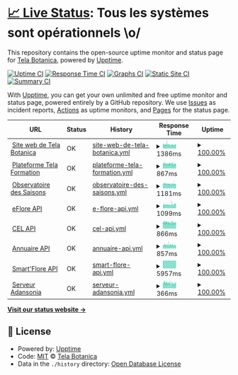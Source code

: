# [📈 Live Status](https://telabotanica.github.io/status): <!--live status--> **Tous les systèmes sont opérationnels \o/**

This repository contains the open-source uptime monitor and status page for [Tela Botanica](http://www.tela-botanica.org), powered by [Upptime](https://github.com/upptime/upptime).

[![Uptime CI](https://github.com/telabotanica/status/workflows/Uptime%20CI/badge.svg)](https://github.com/telabotanica/status/actions?query=workflow%3A%22Uptime+CI%22)
[![Response Time CI](https://github.com/telabotanica/status/workflows/Response%20Time%20CI/badge.svg)](https://github.com/telabotanica/status/actions?query=workflow%3A%22Response+Time+CI%22)
[![Graphs CI](https://github.com/telabotanica/status/workflows/Graphs%20CI/badge.svg)](https://github.com/telabotanica/status/actions?query=workflow%3A%22Graphs+CI%22)
[![Static Site CI](https://github.com/telabotanica/status/workflows/Static%20Site%20CI/badge.svg)](https://github.com/telabotanica/status/actions?query=workflow%3A%22Static+Site+CI%22)
[![Summary CI](https://github.com/telabotanica/status/workflows/Summary%20CI/badge.svg)](https://github.com/telabotanica/status/actions?query=workflow%3A%22Summary+CI%22)

With [Upptime](https://upptime.js.org), you can get your own unlimited and free uptime monitor and status page, powered entirely by a GitHub repository. We use [Issues](https://github.com/telabotanica/status/issues) as incident reports, [Actions](https://github.com/telabotanica/status/actions) as uptime monitors, and [Pages](https://telabotanica.github.io/status) for the status page.

<!--start: status pages-->
<!-- This summary is generated by Upptime (https://github.com/upptime/upptime) -->
<!-- Do not edit this manually, your changes will be overwritten -->
<!-- prettier-ignore -->
| URL | Status | History | Response Time | Uptime |
| --- | ------ | ------- | ------------- | ------ |
| <img alt="" src="https://www.tela-botanica.org/favicon.ico" height="13"> [Site web de Tela Botanica](https://www.tela-botanica.org) | OK | [site-web-de-tela-botanica.yml](https://github.com/telabotanica/status/commits/HEAD/history/site-web-de-tela-botanica.yml) | <details><summary><img alt="Response time graph" src="./graphs/site-web-de-tela-botanica/response-time-week.png" height="20"> 1386ms</summary><br><a href="https://telabotanica.github.io/status/history/site-web-de-tela-botanica"><img alt="Response time 1416" src="https://img.shields.io/endpoint?url=https%3A%2F%2Fraw.githubusercontent.com%2Ftelabotanica%2Fstatus%2FHEAD%2Fapi%2Fsite-web-de-tela-botanica%2Fresponse-time.json"></a><br><a href="https://telabotanica.github.io/status/history/site-web-de-tela-botanica"><img alt="24-hour response time 1342" src="https://img.shields.io/endpoint?url=https%3A%2F%2Fraw.githubusercontent.com%2Ftelabotanica%2Fstatus%2FHEAD%2Fapi%2Fsite-web-de-tela-botanica%2Fresponse-time-day.json"></a><br><a href="https://telabotanica.github.io/status/history/site-web-de-tela-botanica"><img alt="7-day response time 1386" src="https://img.shields.io/endpoint?url=https%3A%2F%2Fraw.githubusercontent.com%2Ftelabotanica%2Fstatus%2FHEAD%2Fapi%2Fsite-web-de-tela-botanica%2Fresponse-time-week.json"></a><br><a href="https://telabotanica.github.io/status/history/site-web-de-tela-botanica"><img alt="30-day response time 1384" src="https://img.shields.io/endpoint?url=https%3A%2F%2Fraw.githubusercontent.com%2Ftelabotanica%2Fstatus%2FHEAD%2Fapi%2Fsite-web-de-tela-botanica%2Fresponse-time-month.json"></a><br><a href="https://telabotanica.github.io/status/history/site-web-de-tela-botanica"><img alt="1-year response time 1416" src="https://img.shields.io/endpoint?url=https%3A%2F%2Fraw.githubusercontent.com%2Ftelabotanica%2Fstatus%2FHEAD%2Fapi%2Fsite-web-de-tela-botanica%2Fresponse-time-year.json"></a></details> | <details><summary><a href="https://telabotanica.github.io/status/history/site-web-de-tela-botanica">100.00%</a></summary><a href="https://telabotanica.github.io/status/history/site-web-de-tela-botanica"><img alt="All-time uptime 99.61%" src="https://img.shields.io/endpoint?url=https%3A%2F%2Fraw.githubusercontent.com%2Ftelabotanica%2Fstatus%2FHEAD%2Fapi%2Fsite-web-de-tela-botanica%2Fuptime.json"></a><br><a href="https://telabotanica.github.io/status/history/site-web-de-tela-botanica"><img alt="24-hour uptime 100.00%" src="https://img.shields.io/endpoint?url=https%3A%2F%2Fraw.githubusercontent.com%2Ftelabotanica%2Fstatus%2FHEAD%2Fapi%2Fsite-web-de-tela-botanica%2Fuptime-day.json"></a><br><a href="https://telabotanica.github.io/status/history/site-web-de-tela-botanica"><img alt="7-day uptime 100.00%" src="https://img.shields.io/endpoint?url=https%3A%2F%2Fraw.githubusercontent.com%2Ftelabotanica%2Fstatus%2FHEAD%2Fapi%2Fsite-web-de-tela-botanica%2Fuptime-week.json"></a><br><a href="https://telabotanica.github.io/status/history/site-web-de-tela-botanica"><img alt="30-day uptime 96.78%" src="https://img.shields.io/endpoint?url=https%3A%2F%2Fraw.githubusercontent.com%2Ftelabotanica%2Fstatus%2FHEAD%2Fapi%2Fsite-web-de-tela-botanica%2Fuptime-month.json"></a><br><a href="https://telabotanica.github.io/status/history/site-web-de-tela-botanica"><img alt="1-year uptime 99.61%" src="https://img.shields.io/endpoint?url=https%3A%2F%2Fraw.githubusercontent.com%2Ftelabotanica%2Fstatus%2FHEAD%2Fapi%2Fsite-web-de-tela-botanica%2Fuptime-year.json"></a></details>
| <img alt="" src="https://web.archive.org/web/20220206151548im_/https://mooc.tela-botanica.org/pluginfile.php/1/theme_telaformation/favicon/1643821402/favicon_plateforme.png" height="13"> [Plateforme Tela Formation](https://mooc.tela-botanica.org) | OK | [plateforme-tela-formation.yml](https://github.com/telabotanica/status/commits/HEAD/history/plateforme-tela-formation.yml) | <details><summary><img alt="Response time graph" src="./graphs/plateforme-tela-formation/response-time-week.png" height="20"> 867ms</summary><br><a href="https://telabotanica.github.io/status/history/plateforme-tela-formation"><img alt="Response time 832" src="https://img.shields.io/endpoint?url=https%3A%2F%2Fraw.githubusercontent.com%2Ftelabotanica%2Fstatus%2FHEAD%2Fapi%2Fplateforme-tela-formation%2Fresponse-time.json"></a><br><a href="https://telabotanica.github.io/status/history/plateforme-tela-formation"><img alt="24-hour response time 842" src="https://img.shields.io/endpoint?url=https%3A%2F%2Fraw.githubusercontent.com%2Ftelabotanica%2Fstatus%2FHEAD%2Fapi%2Fplateforme-tela-formation%2Fresponse-time-day.json"></a><br><a href="https://telabotanica.github.io/status/history/plateforme-tela-formation"><img alt="7-day response time 867" src="https://img.shields.io/endpoint?url=https%3A%2F%2Fraw.githubusercontent.com%2Ftelabotanica%2Fstatus%2FHEAD%2Fapi%2Fplateforme-tela-formation%2Fresponse-time-week.json"></a><br><a href="https://telabotanica.github.io/status/history/plateforme-tela-formation"><img alt="30-day response time 839" src="https://img.shields.io/endpoint?url=https%3A%2F%2Fraw.githubusercontent.com%2Ftelabotanica%2Fstatus%2FHEAD%2Fapi%2Fplateforme-tela-formation%2Fresponse-time-month.json"></a><br><a href="https://telabotanica.github.io/status/history/plateforme-tela-formation"><img alt="1-year response time 832" src="https://img.shields.io/endpoint?url=https%3A%2F%2Fraw.githubusercontent.com%2Ftelabotanica%2Fstatus%2FHEAD%2Fapi%2Fplateforme-tela-formation%2Fresponse-time-year.json"></a></details> | <details><summary><a href="https://telabotanica.github.io/status/history/plateforme-tela-formation">100.00%</a></summary><a href="https://telabotanica.github.io/status/history/plateforme-tela-formation"><img alt="All-time uptime 99.98%" src="https://img.shields.io/endpoint?url=https%3A%2F%2Fraw.githubusercontent.com%2Ftelabotanica%2Fstatus%2FHEAD%2Fapi%2Fplateforme-tela-formation%2Fuptime.json"></a><br><a href="https://telabotanica.github.io/status/history/plateforme-tela-formation"><img alt="24-hour uptime 100.00%" src="https://img.shields.io/endpoint?url=https%3A%2F%2Fraw.githubusercontent.com%2Ftelabotanica%2Fstatus%2FHEAD%2Fapi%2Fplateforme-tela-formation%2Fuptime-day.json"></a><br><a href="https://telabotanica.github.io/status/history/plateforme-tela-formation"><img alt="7-day uptime 100.00%" src="https://img.shields.io/endpoint?url=https%3A%2F%2Fraw.githubusercontent.com%2Ftelabotanica%2Fstatus%2FHEAD%2Fapi%2Fplateforme-tela-formation%2Fuptime-week.json"></a><br><a href="https://telabotanica.github.io/status/history/plateforme-tela-formation"><img alt="30-day uptime 100.00%" src="https://img.shields.io/endpoint?url=https%3A%2F%2Fraw.githubusercontent.com%2Ftelabotanica%2Fstatus%2FHEAD%2Fapi%2Fplateforme-tela-formation%2Fuptime-month.json"></a><br><a href="https://telabotanica.github.io/status/history/plateforme-tela-formation"><img alt="1-year uptime 99.98%" src="https://img.shields.io/endpoint?url=https%3A%2F%2Fraw.githubusercontent.com%2Ftelabotanica%2Fstatus%2FHEAD%2Fapi%2Fplateforme-tela-formation%2Fuptime-year.json"></a></details>
| <img alt="" src="https://web.archive.org/web/20220218121914im_/https://www.obs-saisons.fr/media/favicon/favicon-32x32.png" height="13"> [Observatoire des Saisons](https://www.obs-saisons.fr/) | OK | [observatoire-des-saisons.yml](https://github.com/telabotanica/status/commits/HEAD/history/observatoire-des-saisons.yml) | <details><summary><img alt="Response time graph" src="./graphs/observatoire-des-saisons/response-time-week.png" height="20"> 1181ms</summary><br><a href="https://telabotanica.github.io/status/history/observatoire-des-saisons"><img alt="Response time 1301" src="https://img.shields.io/endpoint?url=https%3A%2F%2Fraw.githubusercontent.com%2Ftelabotanica%2Fstatus%2FHEAD%2Fapi%2Fobservatoire-des-saisons%2Fresponse-time.json"></a><br><a href="https://telabotanica.github.io/status/history/observatoire-des-saisons"><img alt="24-hour response time 1182" src="https://img.shields.io/endpoint?url=https%3A%2F%2Fraw.githubusercontent.com%2Ftelabotanica%2Fstatus%2FHEAD%2Fapi%2Fobservatoire-des-saisons%2Fresponse-time-day.json"></a><br><a href="https://telabotanica.github.io/status/history/observatoire-des-saisons"><img alt="7-day response time 1181" src="https://img.shields.io/endpoint?url=https%3A%2F%2Fraw.githubusercontent.com%2Ftelabotanica%2Fstatus%2FHEAD%2Fapi%2Fobservatoire-des-saisons%2Fresponse-time-week.json"></a><br><a href="https://telabotanica.github.io/status/history/observatoire-des-saisons"><img alt="30-day response time 1225" src="https://img.shields.io/endpoint?url=https%3A%2F%2Fraw.githubusercontent.com%2Ftelabotanica%2Fstatus%2FHEAD%2Fapi%2Fobservatoire-des-saisons%2Fresponse-time-month.json"></a><br><a href="https://telabotanica.github.io/status/history/observatoire-des-saisons"><img alt="1-year response time 1301" src="https://img.shields.io/endpoint?url=https%3A%2F%2Fraw.githubusercontent.com%2Ftelabotanica%2Fstatus%2FHEAD%2Fapi%2Fobservatoire-des-saisons%2Fresponse-time-year.json"></a></details> | <details><summary><a href="https://telabotanica.github.io/status/history/observatoire-des-saisons">100.00%</a></summary><a href="https://telabotanica.github.io/status/history/observatoire-des-saisons"><img alt="All-time uptime 99.60%" src="https://img.shields.io/endpoint?url=https%3A%2F%2Fraw.githubusercontent.com%2Ftelabotanica%2Fstatus%2FHEAD%2Fapi%2Fobservatoire-des-saisons%2Fuptime.json"></a><br><a href="https://telabotanica.github.io/status/history/observatoire-des-saisons"><img alt="24-hour uptime 100.00%" src="https://img.shields.io/endpoint?url=https%3A%2F%2Fraw.githubusercontent.com%2Ftelabotanica%2Fstatus%2FHEAD%2Fapi%2Fobservatoire-des-saisons%2Fuptime-day.json"></a><br><a href="https://telabotanica.github.io/status/history/observatoire-des-saisons"><img alt="7-day uptime 100.00%" src="https://img.shields.io/endpoint?url=https%3A%2F%2Fraw.githubusercontent.com%2Ftelabotanica%2Fstatus%2FHEAD%2Fapi%2Fobservatoire-des-saisons%2Fuptime-week.json"></a><br><a href="https://telabotanica.github.io/status/history/observatoire-des-saisons"><img alt="30-day uptime 96.78%" src="https://img.shields.io/endpoint?url=https%3A%2F%2Fraw.githubusercontent.com%2Ftelabotanica%2Fstatus%2FHEAD%2Fapi%2Fobservatoire-des-saisons%2Fuptime-month.json"></a><br><a href="https://telabotanica.github.io/status/history/observatoire-des-saisons"><img alt="1-year uptime 99.60%" src="https://img.shields.io/endpoint?url=https%3A%2F%2Fraw.githubusercontent.com%2Ftelabotanica%2Fstatus%2FHEAD%2Fapi%2Fobservatoire-des-saisons%2Fuptime-year.json"></a></details>
| <img alt="" src="https://image.flaticon.com/icons/png/512/1015/1015474.png" height="13"> [eFlore API](https://api.tela-botanica.org/service:eflore:0.1/bdtfx/taxons/) | OK | [e-flore-api.yml](https://github.com/telabotanica/status/commits/HEAD/history/e-flore-api.yml) | <details><summary><img alt="Response time graph" src="./graphs/e-flore-api/response-time-week.png" height="20"> 1099ms</summary><br><a href="https://telabotanica.github.io/status/history/e-flore-api"><img alt="Response time 1002" src="https://img.shields.io/endpoint?url=https%3A%2F%2Fraw.githubusercontent.com%2Ftelabotanica%2Fstatus%2FHEAD%2Fapi%2Fe-flore-api%2Fresponse-time.json"></a><br><a href="https://telabotanica.github.io/status/history/e-flore-api"><img alt="24-hour response time 1339" src="https://img.shields.io/endpoint?url=https%3A%2F%2Fraw.githubusercontent.com%2Ftelabotanica%2Fstatus%2FHEAD%2Fapi%2Fe-flore-api%2Fresponse-time-day.json"></a><br><a href="https://telabotanica.github.io/status/history/e-flore-api"><img alt="7-day response time 1099" src="https://img.shields.io/endpoint?url=https%3A%2F%2Fraw.githubusercontent.com%2Ftelabotanica%2Fstatus%2FHEAD%2Fapi%2Fe-flore-api%2Fresponse-time-week.json"></a><br><a href="https://telabotanica.github.io/status/history/e-flore-api"><img alt="30-day response time 1038" src="https://img.shields.io/endpoint?url=https%3A%2F%2Fraw.githubusercontent.com%2Ftelabotanica%2Fstatus%2FHEAD%2Fapi%2Fe-flore-api%2Fresponse-time-month.json"></a><br><a href="https://telabotanica.github.io/status/history/e-flore-api"><img alt="1-year response time 1002" src="https://img.shields.io/endpoint?url=https%3A%2F%2Fraw.githubusercontent.com%2Ftelabotanica%2Fstatus%2FHEAD%2Fapi%2Fe-flore-api%2Fresponse-time-year.json"></a></details> | <details><summary><a href="https://telabotanica.github.io/status/history/e-flore-api">100.00%</a></summary><a href="https://telabotanica.github.io/status/history/e-flore-api"><img alt="All-time uptime 99.97%" src="https://img.shields.io/endpoint?url=https%3A%2F%2Fraw.githubusercontent.com%2Ftelabotanica%2Fstatus%2FHEAD%2Fapi%2Fe-flore-api%2Fuptime.json"></a><br><a href="https://telabotanica.github.io/status/history/e-flore-api"><img alt="24-hour uptime 100.00%" src="https://img.shields.io/endpoint?url=https%3A%2F%2Fraw.githubusercontent.com%2Ftelabotanica%2Fstatus%2FHEAD%2Fapi%2Fe-flore-api%2Fuptime-day.json"></a><br><a href="https://telabotanica.github.io/status/history/e-flore-api"><img alt="7-day uptime 100.00%" src="https://img.shields.io/endpoint?url=https%3A%2F%2Fraw.githubusercontent.com%2Ftelabotanica%2Fstatus%2FHEAD%2Fapi%2Fe-flore-api%2Fuptime-week.json"></a><br><a href="https://telabotanica.github.io/status/history/e-flore-api"><img alt="30-day uptime 100.00%" src="https://img.shields.io/endpoint?url=https%3A%2F%2Fraw.githubusercontent.com%2Ftelabotanica%2Fstatus%2FHEAD%2Fapi%2Fe-flore-api%2Fuptime-month.json"></a><br><a href="https://telabotanica.github.io/status/history/e-flore-api"><img alt="1-year uptime 99.97%" src="https://img.shields.io/endpoint?url=https%3A%2F%2Fraw.githubusercontent.com%2Ftelabotanica%2Fstatus%2FHEAD%2Fapi%2Fe-flore-api%2Fuptime-year.json"></a></details>
| <img alt="" src="https://image.flaticon.com/icons/png/512/1015/1015474.png" height="13"> [CEL API](https://api-cel.tela-botanica.org/api/) | OK | [cel-api.yml](https://github.com/telabotanica/status/commits/HEAD/history/cel-api.yml) | <details><summary><img alt="Response time graph" src="./graphs/cel-api/response-time-week.png" height="20"> 866ms</summary><br><a href="https://telabotanica.github.io/status/history/cel-api"><img alt="Response time 866" src="https://img.shields.io/endpoint?url=https%3A%2F%2Fraw.githubusercontent.com%2Ftelabotanica%2Fstatus%2FHEAD%2Fapi%2Fcel-api%2Fresponse-time.json"></a><br><a href="https://telabotanica.github.io/status/history/cel-api"><img alt="24-hour response time 862" src="https://img.shields.io/endpoint?url=https%3A%2F%2Fraw.githubusercontent.com%2Ftelabotanica%2Fstatus%2FHEAD%2Fapi%2Fcel-api%2Fresponse-time-day.json"></a><br><a href="https://telabotanica.github.io/status/history/cel-api"><img alt="7-day response time 866" src="https://img.shields.io/endpoint?url=https%3A%2F%2Fraw.githubusercontent.com%2Ftelabotanica%2Fstatus%2FHEAD%2Fapi%2Fcel-api%2Fresponse-time-week.json"></a><br><a href="https://telabotanica.github.io/status/history/cel-api"><img alt="30-day response time 869" src="https://img.shields.io/endpoint?url=https%3A%2F%2Fraw.githubusercontent.com%2Ftelabotanica%2Fstatus%2FHEAD%2Fapi%2Fcel-api%2Fresponse-time-month.json"></a><br><a href="https://telabotanica.github.io/status/history/cel-api"><img alt="1-year response time 866" src="https://img.shields.io/endpoint?url=https%3A%2F%2Fraw.githubusercontent.com%2Ftelabotanica%2Fstatus%2FHEAD%2Fapi%2Fcel-api%2Fresponse-time-year.json"></a></details> | <details><summary><a href="https://telabotanica.github.io/status/history/cel-api">100.00%</a></summary><a href="https://telabotanica.github.io/status/history/cel-api"><img alt="All-time uptime 99.98%" src="https://img.shields.io/endpoint?url=https%3A%2F%2Fraw.githubusercontent.com%2Ftelabotanica%2Fstatus%2FHEAD%2Fapi%2Fcel-api%2Fuptime.json"></a><br><a href="https://telabotanica.github.io/status/history/cel-api"><img alt="24-hour uptime 100.00%" src="https://img.shields.io/endpoint?url=https%3A%2F%2Fraw.githubusercontent.com%2Ftelabotanica%2Fstatus%2FHEAD%2Fapi%2Fcel-api%2Fuptime-day.json"></a><br><a href="https://telabotanica.github.io/status/history/cel-api"><img alt="7-day uptime 100.00%" src="https://img.shields.io/endpoint?url=https%3A%2F%2Fraw.githubusercontent.com%2Ftelabotanica%2Fstatus%2FHEAD%2Fapi%2Fcel-api%2Fuptime-week.json"></a><br><a href="https://telabotanica.github.io/status/history/cel-api"><img alt="30-day uptime 100.00%" src="https://img.shields.io/endpoint?url=https%3A%2F%2Fraw.githubusercontent.com%2Ftelabotanica%2Fstatus%2FHEAD%2Fapi%2Fcel-api%2Fuptime-month.json"></a><br><a href="https://telabotanica.github.io/status/history/cel-api"><img alt="1-year uptime 99.98%" src="https://img.shields.io/endpoint?url=https%3A%2F%2Fraw.githubusercontent.com%2Ftelabotanica%2Fstatus%2FHEAD%2Fapi%2Fcel-api%2Fuptime-year.json"></a></details>
| <img alt="" src="https://image.flaticon.com/icons/png/512/1015/1015474.png" height="13"> [Annuaire API](https://www.tela-botanica.org/service:annuaire:auth/) | OK | [annuaire-api.yml](https://github.com/telabotanica/status/commits/HEAD/history/annuaire-api.yml) | <details><summary><img alt="Response time graph" src="./graphs/annuaire-api/response-time-week.png" height="20"> 857ms</summary><br><a href="https://telabotanica.github.io/status/history/annuaire-api"><img alt="Response time 913" src="https://img.shields.io/endpoint?url=https%3A%2F%2Fraw.githubusercontent.com%2Ftelabotanica%2Fstatus%2FHEAD%2Fapi%2Fannuaire-api%2Fresponse-time.json"></a><br><a href="https://telabotanica.github.io/status/history/annuaire-api"><img alt="24-hour response time 814" src="https://img.shields.io/endpoint?url=https%3A%2F%2Fraw.githubusercontent.com%2Ftelabotanica%2Fstatus%2FHEAD%2Fapi%2Fannuaire-api%2Fresponse-time-day.json"></a><br><a href="https://telabotanica.github.io/status/history/annuaire-api"><img alt="7-day response time 857" src="https://img.shields.io/endpoint?url=https%3A%2F%2Fraw.githubusercontent.com%2Ftelabotanica%2Fstatus%2FHEAD%2Fapi%2Fannuaire-api%2Fresponse-time-week.json"></a><br><a href="https://telabotanica.github.io/status/history/annuaire-api"><img alt="30-day response time 856" src="https://img.shields.io/endpoint?url=https%3A%2F%2Fraw.githubusercontent.com%2Ftelabotanica%2Fstatus%2FHEAD%2Fapi%2Fannuaire-api%2Fresponse-time-month.json"></a><br><a href="https://telabotanica.github.io/status/history/annuaire-api"><img alt="1-year response time 913" src="https://img.shields.io/endpoint?url=https%3A%2F%2Fraw.githubusercontent.com%2Ftelabotanica%2Fstatus%2FHEAD%2Fapi%2Fannuaire-api%2Fresponse-time-year.json"></a></details> | <details><summary><a href="https://telabotanica.github.io/status/history/annuaire-api">100.00%</a></summary><a href="https://telabotanica.github.io/status/history/annuaire-api"><img alt="All-time uptime 99.98%" src="https://img.shields.io/endpoint?url=https%3A%2F%2Fraw.githubusercontent.com%2Ftelabotanica%2Fstatus%2FHEAD%2Fapi%2Fannuaire-api%2Fuptime.json"></a><br><a href="https://telabotanica.github.io/status/history/annuaire-api"><img alt="24-hour uptime 100.00%" src="https://img.shields.io/endpoint?url=https%3A%2F%2Fraw.githubusercontent.com%2Ftelabotanica%2Fstatus%2FHEAD%2Fapi%2Fannuaire-api%2Fuptime-day.json"></a><br><a href="https://telabotanica.github.io/status/history/annuaire-api"><img alt="7-day uptime 100.00%" src="https://img.shields.io/endpoint?url=https%3A%2F%2Fraw.githubusercontent.com%2Ftelabotanica%2Fstatus%2FHEAD%2Fapi%2Fannuaire-api%2Fuptime-week.json"></a><br><a href="https://telabotanica.github.io/status/history/annuaire-api"><img alt="30-day uptime 100.00%" src="https://img.shields.io/endpoint?url=https%3A%2F%2Fraw.githubusercontent.com%2Ftelabotanica%2Fstatus%2FHEAD%2Fapi%2Fannuaire-api%2Fuptime-month.json"></a><br><a href="https://telabotanica.github.io/status/history/annuaire-api"><img alt="1-year uptime 99.98%" src="https://img.shields.io/endpoint?url=https%3A%2F%2Fraw.githubusercontent.com%2Ftelabotanica%2Fstatus%2FHEAD%2Fapi%2Fannuaire-api%2Fuptime-year.json"></a></details>
| <img alt="" src="https://image.flaticon.com/icons/png/512/1015/1015474.png" height="13"> [Smart'Flore API](https://www.tela-botanica.org/smartflore-services/trails) | OK | [smart-flore-api.yml](https://github.com/telabotanica/status/commits/HEAD/history/smart-flore-api.yml) | <details><summary><img alt="Response time graph" src="./graphs/smart-flore-api/response-time-week.png" height="20"> 5957ms</summary><br><a href="https://telabotanica.github.io/status/history/smart-flore-api"><img alt="Response time 2305" src="https://img.shields.io/endpoint?url=https%3A%2F%2Fraw.githubusercontent.com%2Ftelabotanica%2Fstatus%2FHEAD%2Fapi%2Fsmart-flore-api%2Fresponse-time.json"></a><br><a href="https://telabotanica.github.io/status/history/smart-flore-api"><img alt="24-hour response time 5988" src="https://img.shields.io/endpoint?url=https%3A%2F%2Fraw.githubusercontent.com%2Ftelabotanica%2Fstatus%2FHEAD%2Fapi%2Fsmart-flore-api%2Fresponse-time-day.json"></a><br><a href="https://telabotanica.github.io/status/history/smart-flore-api"><img alt="7-day response time 5957" src="https://img.shields.io/endpoint?url=https%3A%2F%2Fraw.githubusercontent.com%2Ftelabotanica%2Fstatus%2FHEAD%2Fapi%2Fsmart-flore-api%2Fresponse-time-week.json"></a><br><a href="https://telabotanica.github.io/status/history/smart-flore-api"><img alt="30-day response time 5981" src="https://img.shields.io/endpoint?url=https%3A%2F%2Fraw.githubusercontent.com%2Ftelabotanica%2Fstatus%2FHEAD%2Fapi%2Fsmart-flore-api%2Fresponse-time-month.json"></a><br><a href="https://telabotanica.github.io/status/history/smart-flore-api"><img alt="1-year response time 2305" src="https://img.shields.io/endpoint?url=https%3A%2F%2Fraw.githubusercontent.com%2Ftelabotanica%2Fstatus%2FHEAD%2Fapi%2Fsmart-flore-api%2Fresponse-time-year.json"></a></details> | <details><summary><a href="https://telabotanica.github.io/status/history/smart-flore-api">100.00%</a></summary><a href="https://telabotanica.github.io/status/history/smart-flore-api"><img alt="All-time uptime 99.97%" src="https://img.shields.io/endpoint?url=https%3A%2F%2Fraw.githubusercontent.com%2Ftelabotanica%2Fstatus%2FHEAD%2Fapi%2Fsmart-flore-api%2Fuptime.json"></a><br><a href="https://telabotanica.github.io/status/history/smart-flore-api"><img alt="24-hour uptime 100.00%" src="https://img.shields.io/endpoint?url=https%3A%2F%2Fraw.githubusercontent.com%2Ftelabotanica%2Fstatus%2FHEAD%2Fapi%2Fsmart-flore-api%2Fuptime-day.json"></a><br><a href="https://telabotanica.github.io/status/history/smart-flore-api"><img alt="7-day uptime 100.00%" src="https://img.shields.io/endpoint?url=https%3A%2F%2Fraw.githubusercontent.com%2Ftelabotanica%2Fstatus%2FHEAD%2Fapi%2Fsmart-flore-api%2Fuptime-week.json"></a><br><a href="https://telabotanica.github.io/status/history/smart-flore-api"><img alt="30-day uptime 100.00%" src="https://img.shields.io/endpoint?url=https%3A%2F%2Fraw.githubusercontent.com%2Ftelabotanica%2Fstatus%2FHEAD%2Fapi%2Fsmart-flore-api%2Fuptime-month.json"></a><br><a href="https://telabotanica.github.io/status/history/smart-flore-api"><img alt="1-year uptime 99.97%" src="https://img.shields.io/endpoint?url=https%3A%2F%2Fraw.githubusercontent.com%2Ftelabotanica%2Fstatus%2FHEAD%2Fapi%2Fsmart-flore-api%2Fuptime-year.json"></a></details>
| <img alt="" src="https://icons.duckduckgo.com/ip3/tela-botanica.no-ip.org.ico" height="13"> [Serveur Adansonia](http://tela-botanica.no-ip.org/) | OK | [serveur-adansonia.yml](https://github.com/telabotanica/status/commits/HEAD/history/serveur-adansonia.yml) | <details><summary><img alt="Response time graph" src="./graphs/serveur-adansonia/response-time-week.png" height="20"> 366ms</summary><br><a href="https://telabotanica.github.io/status/history/serveur-adansonia"><img alt="Response time 356" src="https://img.shields.io/endpoint?url=https%3A%2F%2Fraw.githubusercontent.com%2Ftelabotanica%2Fstatus%2FHEAD%2Fapi%2Fserveur-adansonia%2Fresponse-time.json"></a><br><a href="https://telabotanica.github.io/status/history/serveur-adansonia"><img alt="24-hour response time 351" src="https://img.shields.io/endpoint?url=https%3A%2F%2Fraw.githubusercontent.com%2Ftelabotanica%2Fstatus%2FHEAD%2Fapi%2Fserveur-adansonia%2Fresponse-time-day.json"></a><br><a href="https://telabotanica.github.io/status/history/serveur-adansonia"><img alt="7-day response time 366" src="https://img.shields.io/endpoint?url=https%3A%2F%2Fraw.githubusercontent.com%2Ftelabotanica%2Fstatus%2FHEAD%2Fapi%2Fserveur-adansonia%2Fresponse-time-week.json"></a><br><a href="https://telabotanica.github.io/status/history/serveur-adansonia"><img alt="30-day response time 360" src="https://img.shields.io/endpoint?url=https%3A%2F%2Fraw.githubusercontent.com%2Ftelabotanica%2Fstatus%2FHEAD%2Fapi%2Fserveur-adansonia%2Fresponse-time-month.json"></a><br><a href="https://telabotanica.github.io/status/history/serveur-adansonia"><img alt="1-year response time 356" src="https://img.shields.io/endpoint?url=https%3A%2F%2Fraw.githubusercontent.com%2Ftelabotanica%2Fstatus%2FHEAD%2Fapi%2Fserveur-adansonia%2Fresponse-time-year.json"></a></details> | <details><summary><a href="https://telabotanica.github.io/status/history/serveur-adansonia">100.00%</a></summary><a href="https://telabotanica.github.io/status/history/serveur-adansonia"><img alt="All-time uptime 97.78%" src="https://img.shields.io/endpoint?url=https%3A%2F%2Fraw.githubusercontent.com%2Ftelabotanica%2Fstatus%2FHEAD%2Fapi%2Fserveur-adansonia%2Fuptime.json"></a><br><a href="https://telabotanica.github.io/status/history/serveur-adansonia"><img alt="24-hour uptime 100.00%" src="https://img.shields.io/endpoint?url=https%3A%2F%2Fraw.githubusercontent.com%2Ftelabotanica%2Fstatus%2FHEAD%2Fapi%2Fserveur-adansonia%2Fuptime-day.json"></a><br><a href="https://telabotanica.github.io/status/history/serveur-adansonia"><img alt="7-day uptime 100.00%" src="https://img.shields.io/endpoint?url=https%3A%2F%2Fraw.githubusercontent.com%2Ftelabotanica%2Fstatus%2FHEAD%2Fapi%2Fserveur-adansonia%2Fuptime-week.json"></a><br><a href="https://telabotanica.github.io/status/history/serveur-adansonia"><img alt="30-day uptime 100.00%" src="https://img.shields.io/endpoint?url=https%3A%2F%2Fraw.githubusercontent.com%2Ftelabotanica%2Fstatus%2FHEAD%2Fapi%2Fserveur-adansonia%2Fuptime-month.json"></a><br><a href="https://telabotanica.github.io/status/history/serveur-adansonia"><img alt="1-year uptime 97.78%" src="https://img.shields.io/endpoint?url=https%3A%2F%2Fraw.githubusercontent.com%2Ftelabotanica%2Fstatus%2FHEAD%2Fapi%2Fserveur-adansonia%2Fuptime-year.json"></a></details>

<!--end: status pages-->

[**Visit our status website →**](https://telabotanica.github.io/status)

## 📄 License

- Powered by: [Upptime](https://github.com/upptime/upptime)
- Code: [MIT](./LICENSE) © [Tela Botanica](http://www.tela-botanica.org)
- Data in the `./history` directory: [Open Database License](https://opendatacommons.org/licenses/odbl/1-0/)
